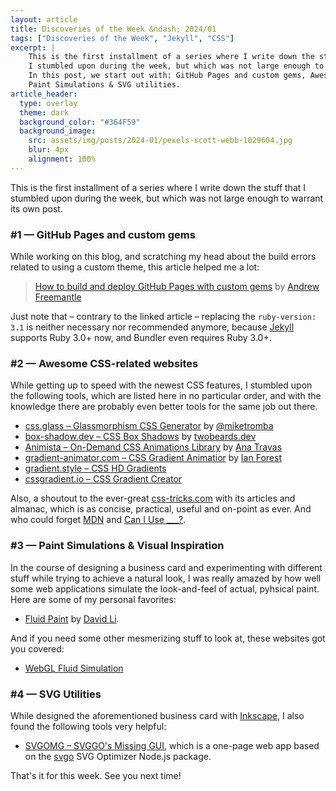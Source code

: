 ```yaml
---
layout: article
title: Discoveries of the Week &ndash; 2024/01
tags: ["Discoveries of the Week", "Jekyll", "CSS"]
excerpt: |
    This is the first installment of a series where I write down the stuff that
    I stumbled upon during the week, but which was not large enough to warrant its own post.
    In this post, we start out with: GitHub Pages and custom gems, Awesome CSS-related websites,
    Paint Simulations & SVG utilities.
article_header:
  type: overlay
  theme: dark
  background_color: "#364F59"
  background_image:
    src: assets/img/posts/2024-01/pexels-scott-webb-1029604.jpg
    blur: 4px
    alignment: 100%
---
```


This is the first installment of a series where I write down the stuff that
I stumbled upon during the week, but which was not large enough to warrant its own post.

### #1 &mdash; GitHub Pages and custom gems

While working on this blog, and scratching my head about the build errors
related to using a custom theme, this article helped me a lot:

> [How to build and deploy GitHub Pages with custom gems](https://www.fatlemon.co.uk/2023/12/custom-gems-with-github-pages/) by [Andrew Freemantle](https://www.fatlemon.co.uk/)

Just note that &ndash; contrary to the linked article &ndash; replacing the `ruby-version: 3.1`
is neither necessary nor recommended anymore, because [Jekyll](https://jekyllrb.com/) supports Ruby 3.0+ now,
and Bundler even requires Ruby 3.0+.

### #2 &mdash; Awesome CSS-related websites

While getting up to speed with the newest CSS features, I stumbled upon the following
tools, which are listed here in no particular order, and with the knowledge there are probably
even better tools for the same job out there.

* [css.glass &ndash; Glassmorphism CSS Generator](https://css.glass/) by [@miketromba](https://twitter.com/miketromba)
* [box-shadow.dev &ndash; CSS Box Shadows](https://box-shadow.dev/) by [twobeards.dev](https://twobeards.dev/)
* [Animista &ndash; On-Demand CSS Animations Library](https://animista.net) by [Ana Travas](https://twitter.com/ana108)
* [gradient-animator.com &ndash; CSS Gradient Animatior](https://www.gradient-animator.com/) by [Ian Forest](https://www.buymeacoffee.com/ianforrest)
* [gradient.style &ndash; CSS HD Gradients](https://gradient.style/)
* [cssgradient.io &ndash; CSS Gradient Creator](https://cssgradient.io/)

Also, a shoutout to the ever-great [css-tricks.com](https://css-tricks.com) with its articles and almanac,
which is as concise, practical, useful and on-point as ever.
And who could forget [MDN](https://developer.mozilla.org/en-US/docs/Web/CSS) and [Can I Use ___?](https://caniuse.com/).

### #3 &mdash; Paint Simulations & Visual Inspiration

In the course of designing a business card and experimenting with different stuff while trying to achieve a natural look,
I was really amazed by how well some web applications simulate the look-and-feel of actual, pyhsical paint.
Here are some of my personal favorites: 

* [Fluid Paint](https://david.li/paint/) by [David Li](https://david.li/).

And if you need some other mesmerizing stuff to look at, these websites got you covered:

* [WebGL Fluid Simulation](https://paveldogreat.github.io/WebGL-Fluid-Simulation/)

### #4 &mdash; SVG Utilities

While designed the aforementioned business card with [Inkscape](https://inkscape.org), I also found the following tools
very helpful:
 
* [SVGOMG &ndash; SVGGO's Missing GUI](https://jakearchibald.github.io/svgomg/), which is a one-page web app
  based on the [svgo](https://github.com/svg/svgo) SVG Optimizer Node.js package.

That's it for this week. See you next time!
